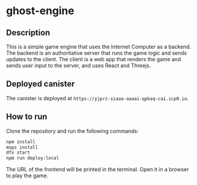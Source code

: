 # ghost-engine

## Description

This is a simple game engine that uses the Internet Computer as a backend. The backend is an authoritative server that runs the game logic and sends updates to the client. The client is a web app that renders the game and sends user input to the server, and uses React and Threejs.

## Deployed canister

The canister is deployed at `https://yjprz-siaaa-aaaai-qpkaq-cai.icp0.io`.

## How to run

Clone the repository and run the following commands:

```sh
npm install
mops install
dfx start
npm run deploy:local
```

The URL of the frontend will be printed in the terminal. Open it in a browser to play the game.
